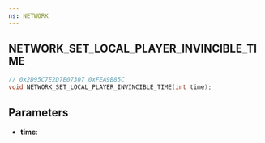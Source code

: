 ```yaml
---
ns: NETWORK
---
```

## NETWORK_SET_LOCAL_PLAYER_INVINCIBLE_TIME

```c
// 0x2D95C7E2D7E07307 0xFEA9B85C
void NETWORK_SET_LOCAL_PLAYER_INVINCIBLE_TIME(int time);
```


## Parameters
* **time**: 

